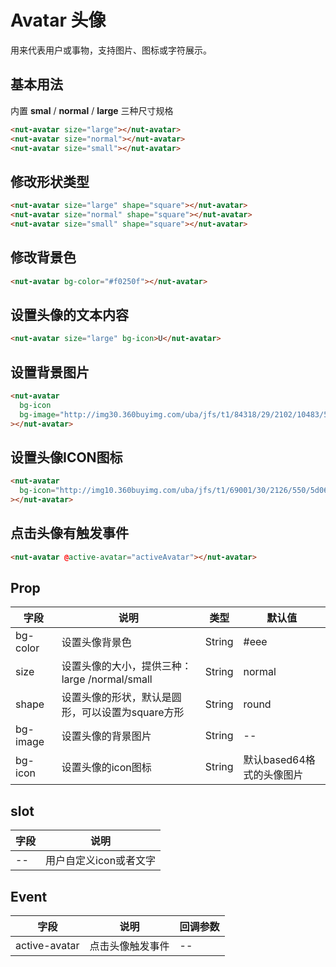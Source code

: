 # Avatar 头像

用来代表用户或事物，支持图片、图标或字符展示。

## 基本用法

内置 **smal** / **normal** / **large** 三种尺寸规格

```html
<nut-avatar size="large"></nut-avatar>
<nut-avatar size="normal"></nut-avatar>
<nut-avatar size="small"></nut-avatar>
```

## 修改形状类型

```html
<nut-avatar size="large" shape="square"></nut-avatar>
<nut-avatar size="normal" shape="square"></nut-avatar>
<nut-avatar size="small" shape="square"></nut-avatar>
```

## 修改背景色

```html
<nut-avatar bg-color="#f0250f"></nut-avatar>
```

## 设置头像的文本内容

```html
<nut-avatar size="large" bg-icon>U</nut-avatar>
```

## 设置背景图片
```html
<nut-avatar
  bg-icon
  bg-image="http://img30.360buyimg.com/uba/jfs/t1/84318/29/2102/10483/5d0704c1Eb767fa74/fc456b03fdd6cbab.png"
></nut-avatar>
```

## 设置头像ICON图标
```html
<nut-avatar
  bg-icon="http://img10.360buyimg.com/uba/jfs/t1/69001/30/2126/550/5d06f947Effd02898/95f18e668670e598.png"
></nut-avatar>
```

## 点击头像有触发事件
```html
<nut-avatar @active-avatar="activeAvatar"></nut-avatar>
```


## Prop

| 字段 | 说明 | 类型 | 默认值
|----- | ----- | ----- | ----- 
| bg-color | 设置头像背景色 | String | #eee
| size | 设置头像的大小，提供三种：large /normal/small | String | normal
| shape | 设置头像的形状，默认是圆形，可以设置为square方形 | String | round
| bg-image | 设置头像的背景图片 | String | --
| bg-icon | 设置头像的icon图标 | String | 默认based64格式的头像图片

## slot
| 字段 | 说明 |
|--|--|
|--|用户自定义icon或者文字|


## Event

| 字段 | 说明 | 回调参数 
|----- | ----- | ----- 
| active-avatar | 点击头像触发事件 | -- 